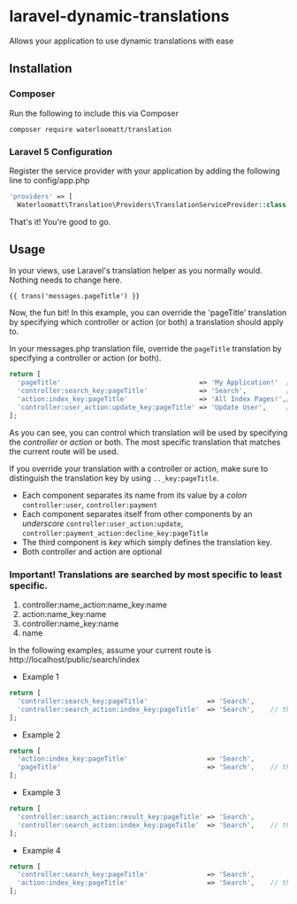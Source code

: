 # laravel-dynamic-translations
Allows your application to use dynamic translations with ease

## Installation
### Composer
Run the following to include this via Composer
```
composer require waterloomatt/translation
```
### Laravel 5 Configuration
Register the service provider with your application by adding the following line to config/app.php
```php
'providers' => [
  Waterloomatt\Translation\Providers\TranslationServiceProvider::class
```
That's it! You're good to go.

## Usage
In your views, use Laravel's translation helper as you normally would. Nothing needs to change here. 
```
{{ trans('messages.pageTitle') }}
```

Now, the fun bit! In this example, you can override the 'pageTitle' translation by specifying which controller or action (or both) a translation should apply to. 

In your messages.php translation file, override the `pageTitle` translation by specifying a controller or action (or both).
```php 
return [
  'pageTitle'                                   => 'My Application!'  // Applies to all pages
  'controller:search_key:pageTitle'             => 'Search',          // Applies to /search/{any_action}
  'action:index_key:pageTitle'                  => 'All Index Pages!',// Applies to /{any_controller}/index
  'controller:user_action:update_key:pageTitle' => 'Update User',     // Applies to user/update
];
```
As you can see, you can control which translation will be used by specifying the *controller* or *action* or both. The most specific translation that matches the current route will be used. 

If you override your translation with a controller or action, make sure to distinguish the translation key by using `.._key:pageTitle`. 

- Each component separates its name from its value by a *colon* `controller:user`, `controller:payment`
- Each component separates itself from other components by an *underscore* `controller:user_action:update`, `controller:payment_action:decline_key:pageTitle`
- The third component is *key* which simply defines the translation key.
- Both controller and action are optional

### Important! Translations are searched by most specific to least specific. 

1. controller:name_action:name_key:name
2. action:name_key:name
3. controller:name_key:name
4. name

In the following examples, assume your current route is http://localhost/public/search/index

* Example 1
```php 
return [
  'controller:search_key:pageTitle'               => 'Search',    
  'controller:search_action:index_key:pageTitle'  => 'Search',    // this one!
];
```

* Example 2
```php 
return [
  'action:index_key:pageTitle'                    => 'Search',  
  'pageTitle'                                     => 'Search',    // this one!
];
```

* Example 3
```php 
return [
  'controller:search_action:result_key:pageTitle' => 'Search',    
  'controller:search_action:index_key:pageTitle'  => 'Search',    // this one!
];
```

* Example 4
```php 
return [
  'controller:search_key:pageTitle'               => 'Search',    
  'action:index_key:pageTitle'                    => 'Search',    // this one!
];
```
